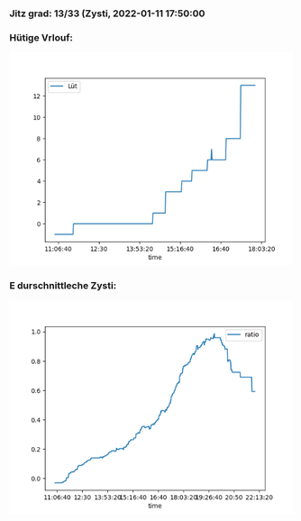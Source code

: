 ### Jitz grad: 13/33 (Zysti, 2022-01-11 17:50:00

### Hütige Vrlouf:
![Graph](Today.png)

### E durschnittleche Zysti:
![Graph](Zysti.png)